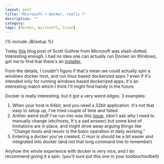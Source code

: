 ```yaml
---
layout: post
title: "Microsoft + Docker, really ?"
description: ""
category: 
tags: [docker, microsoft, linux]
---
```

{% include JB/setup %}

Today [this][1] blog post of Scott Guthrie from Microsoft was slash-dotted.
Interesting enough, I had no idea one can actually run Docker on Windows, got me to find that there's an [installer][2],

From the details, I couldn't figure if that's mean we could actually spin a windows docker host, and run linux based dockerized apps ?
even if it's intended only for running windows based dockerized apps, it's an interesting match which I think I'll might find handy in the future.

Docker is really interesting, but it got a very weird edges. 3 examples:

1. When your host is 64bit, and you need a 32bit application. it's not that easy to setup up, I've tried couple of time and failed.
2. Anther weird stuff I've run into was this [issue][3], (don't ask why I need to manually change /etc/hosts, It's a sad answer) but some kind of limitations are in place, and might drive away arguing things like "Change hosts and resolv is the basic operation in daily working."
3. Entering a docker you've created, C`mon is should be a bit easier and integrated into docker (and not that long command line to remember)

Anyhow the whole experience with docker is very nice, and I do recommend giving it a spin. (you'll sure put this one in your toolbox/toolbelt)

[1]: http://weblogs.asp.net/scottgu/docker-and-microsoft-integrating-docker-with-windows-server-and-microsoft-azure
[2]: https://docs.docker.com/installation/windows/
[3]: https://github.com/docker/docker/issues/2267
